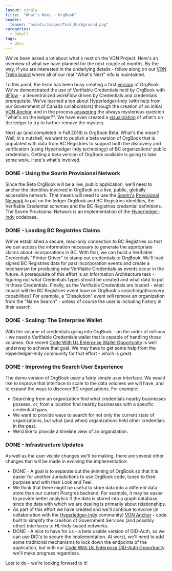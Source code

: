```yaml
---
layout: single
title:  "What's Next - OrgBook"
header:
  teaser: "assets/images/Teal_Background.png"
categories: 
  - Jekyll
tags:
  - docs
---
```


We've been asked a lot about what's next on the VON Project. Here's an overview of what we have planned for the next couple of months. By the way, if you are interested in the underlying details - follow along on our [VON Trello board](https://trello.com/b/fHox971V/von) where all of our real "What's Next" info is maintained.

To this point, the team has been busy creating a first [version](https://orgbook.gov.bc.ca) of OrgBook. We've demonstrated the use of Verifiable Credentials held by OrgBook with [dFlow](https://http://dflow.orgbook.gov.bc.ca) - a decentralized workFlow driven by Credentials and credentials prerequisite. We've learned a ton about Hyperledger-Indy (with help from our Government of Canada collaborators) through the creation of an initial [VON Anchor](https://github.com/PSPC-SPAC-buyandsell/von_anchor), and in the process [answering](http://138.197.170.136/) the always mysterious question "what's on the ledger?". We have even created a [visualization](https://kumu.io/maher-bouidani/bc-govern) of what's on the ledger to try to further remove the mystery.

Next up (and completed in Fall 2018) is OrgBook Beta. What's the mean?  Well, in a nutshell, we want to publish a beta version of OrgBook that is populated with data from BC Registries to support both the discovery and verification (using Hyperledger Indy technology) of BC organizations' public credentials. Getting a beta version of OrgBook available is going to take some work. Here's what's involved.

### DONE - Using the Sovrin Provisional Network
Since the Beta OrgBook will be a live, public application, we'll need to anchor the Identities involved in OrgBook on a live, public, globally accessible network. That means will need to use the [Sovrin's](https://sovrin.org) [Provisional Network](https://sovrin.org/library/trust-framework/) to put on the ledger OrgBook and BC Registries identities, the Verifiable Credential schemas and the BC Registries credential definitions. The Sovrin Provisional Network is an implementation of the [Hyperledger-Indy](https://www.hyperledger.org/projects/hyperledger-indy) codebase.

### DONE - Loading BC Registries Claims
We've established a secure, read-only connection to BC Registries so that we can access the information necessary to generate the appropriate claims about incorporations in BC. With that, we can build a Verifiable Credentials "Printer Driver" to stamp out credentials to OrgBook. We'll load signed BC Registries data for past incorporation events and create a mechanism for producing new Verifiable Credentials as events occur in the future. A prerequisite of this effort is an Information Architecture task  - figuring out what Credentials types should be created and what data to put in those Credentials. Finally, as the Verifiable Credentials are loaded - what impact will the BC Registries event have on OrgBook's searching/discovery capabilities?  For example, a "Dissolution" event will remove an organization from the "Name Search" - unless of course the user is including history in their search.

### DONE - Scaling: The Enterprise Wallet
With the volume of credentials going into OrgBook - on the order of millions - we need a Verifiable Credentials wallet that is capable of handling those volumes. Our recent [Code With Us Enterprise Wallet Opportunity](https://von.pathfinder.gov.bc.ca/von-code-for-us-challenges-awarded/) is well underway to achieve that goal. We may have to get some help from the Hyperledger-Indy community for that effort - which is great.

### DONE - Improving the Search User Experience
The demo version of OrgBook used a fairly simple user interface. We would like to improve that interface to scale to the data volumes we will have, and to expand the ways to discover BC organizations. For example:

* Searching from an organization find what credentials nearby businesses possess, or, from a location find nearby businesses with a specific credential types.
* We want to provide ways to search for not only the current state of organizations, but what (and when) organizations held other credentials in the past.
* We'd like to provide a timeline view of an organization.

### DONE - Infrastructure Updates
As well as the user visible changes we'll be making, there are several other changes that will be made in evolving the implementation:

* DONE - A goal is to separate out the skinning of OrgBook so that it is easier for another Jurisdictions to use OrgBook code, tuned to their purpose and with their Look and Feel.
* We think that there might be useful to store data into a different data store than our current Postgres backend. For example, it may be easier to provide better analytics if the data is stored into a graph database, since the data with which we are dealing is primarily about relationships.
* As part of this effort we have created and we'll continue to evolve (in collaboration with the [Hyperledger-Indy](https://www.hyperledger.org/projects/hyperledger-indy) community) [VON Anchor](https://github.com/PSPC-SPAC-buyandsell/von_anchor) - code built to simplify the creation of Government Services (and possibly other) interfaces to HL-Indy-based networks.
* DONE - A nice to have for us - a beta usable version of DID-Auth, so we can use DID's to secure the implementation. At worst, we'll need to add some traditional mechanisms to lock down the endpoints of the application, but with our [Code With Us Enterprise DID-Auth Opportunity](https://von.pathfinder.gov.bc.ca/von-code-for-us-challenges-awarded/) we'll make progress regardless.

Lots to do - we're looking forward to it!